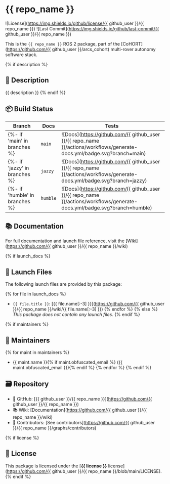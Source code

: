 # {{ repo_name }}

![License](https://img.shields.io/github/license/{{ github_user }}/{{ repo_name }})
![Last Commit](https://img.shields.io/github/last-commit/{{ github_user }}/{{ repo_name }})

This is the `{{ repo_name }}` ROS 2 package, part of the [CoHORT](https://github.com/{{ github_user }}/arcs_cohort) multi-rover autonomy software stack.

{% if description %}
## 📝 Description

{{ description }}
{% endif %}

## 📦 Build Status

| Branch | Docs | Tests |
|--------|------|-------|
{%- if 'main' in branches %}| `main` | ![Docs](https://github.com/{{ github_user }}/{{ repo_name }}/actions/workflows/generate-docs.yml/badge.svg?branch=main) | ![Tests](https://github.com/{{ github_user }}/{{ repo_name }}/actions/workflows/run-tests.yml/badge.svg?branch=main) |{%- endif %}
{%- if 'jazzy' in branches %}| `jazzy` | ![Docs](https://github.com/{{ github_user }}/{{ repo_name }}/actions/workflows/generate-docs.yml/badge.svg?branch=jazzy) | ![Tests](https://github.com/{{ github_user }}/{{ repo_name }}/actions/workflows/run-tests.yml/badge.svg?branch=jazzy) |{%- endif %}
{%- if 'humble' in branches %}| `humble` | ![Docs](https://github.com/{{ github_user }}/{{ repo_name }}/actions/workflows/generate-docs.yml/badge.svg?branch=humble) | ![Tests](https://github.com/{{ github_user }}/{{ repo_name }}/actions/workflows/run-tests.yml/badge.svg?branch=humble) |{%- endif %}

## 📚 Documentation

For full documentation and launch file reference, visit the [Wiki](https://github.com/{{ github_user }}/{{ repo_name }}/wiki)

{% if launch_docs %}
## 🚀 Launch Files

The following launch files are provided by this package:

{% for file in launch_docs %}
- `{{ file.title }}`: [{{ file.name[:-3] }}](https://github.com/{{ github_user }}/{{ repo_name }}/wiki/{{ file.name[:-3] }})
{% endfor %}
{% else %}
_This package does not contain any launch files._
{% endif %}

{% if maintainers %}
## 👥 Maintainers

{% for maint in maintainers %}
- {{ maint.name }}{% if maint.obfuscated_email %} ({{ maint.obfuscated_email }}){% endif %}
{% endfor %}
{% endif %}

## 🗃️ Repository

- 📁 GitHub: [{{ github_user }}/{{ repo_name }}](https://github.com/{{ github_user }}/{{ repo_name }})
- 📚 Wiki: [Documentation](https://github.com/{{ github_user }}/{{ repo_name }}/wiki)
- 👥 Contributors: [See contributors](https://github.com/{{ github_user }}/{{ repo_name }}/graphs/contributors)

{% if license %}
## 📄 License

This package is licensed under the [**{{ license }}** license](https://github.com/{{ github_user }}/{{ repo_name }}/blob/main/LICENSE).
{% endif %}
